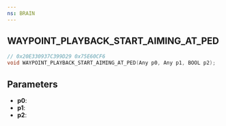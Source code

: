 ```yaml
---
ns: BRAIN
---
```

## WAYPOINT_PLAYBACK_START_AIMING_AT_PED

```c
// 0x20E330937C399D29 0x75E60CF6
void WAYPOINT_PLAYBACK_START_AIMING_AT_PED(Any p0, Any p1, BOOL p2);
```


## Parameters
* **p0**: 
* **p1**: 
* **p2**: 

